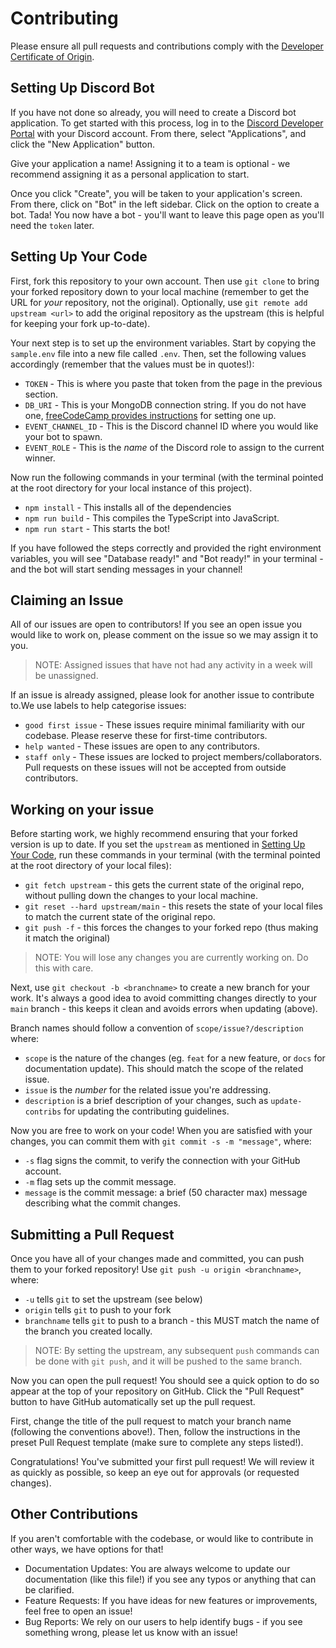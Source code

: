 # Contributing

Please ensure all pull requests and contributions comply with the [Developer Certificate of Origin](https://developercertificate.org/).

## Setting Up Discord Bot

If you have not done so already, you will need to create a Discord bot application. To get started with this process, log in to the [Discord Developer Portal](https://discord.com/developers/applications) with your Discord account. From there, select "Applications", and click the "New Application" button.

Give your application a name! Assigning it to a team is optional - we recommend assigning it as a personal application to start.

Once you click "Create", you will be taken to your application's screen. From there, click on "Bot" in the left sidebar. Click on the option to create a bot. Tada! You now have a bot - you'll want to leave this page open as you'll need the `token` later.

## Setting Up Your Code

First, fork this repository to your own account. Then use `git clone` to bring your forked repository down to your local machine (remember to get the URL for *your* repository, not the original). Optionally, use `git remote add upstream <url>` to add the original repository as the upstream (this is helpful for keeping your fork up-to-date).

Your next step is to set up the environment variables. Start by copying the `sample.env` file into a new file called `.env`. Then, set the following values accordingly (remember that the values must be in quotes!):
- `TOKEN` - This is where you paste that token from the page in the previous section.
- `DB_URI` - This is your MongoDB connection string. If you do not have one, [freeCodeCamp provides instructions](https://www.freecodecamp.org/learn/apis-and-microservices/mongodb-and-mongoose/) for setting one up.
- `EVENT_CHANNEL_ID` - This is the Discord channel ID where you would like your bot to spawn.
- `EVENT_ROLE` - This is the *name* of the Discord role to assign to the current winner.

Now run the following commands in your terminal (with the terminal pointed at the root directory for your local instance of this project).
- `npm install` - This installs all of the dependencies
- `npm run build` - This compiles the TypeScript into JavaScript.
- `npm run start` - This starts the bot!

If you have followed the steps correctly and provided the right environment variables, you will see "Database ready!" and "Bot ready!" in your terminal - and the bot will start sending messages in your channel!

## Claiming an Issue

All of our issues are open to contributors! If you see an open issue you would like to work on, please comment on the issue so we may assign it to you. 

> NOTE: Assigned issues that have not had any activity in a week will be unassigned.

If an issue is already assigned, please look for another issue to contribute to.We use labels to help categorise issues:
- `good first issue` - These issues require minimal familiarity with our codebase. Please reserve these for first-time contributors.
- `help wanted` - These issues are open to any contributors.
- `staff only` - These issues are locked to project members/collaborators. Pull requests on these issues will not be accepted from outside contributors.

## Working on your issue

Before starting work, we highly recommend ensuring that your forked version is up to date. If you set the `upstream` as mentioned in [Setting Up Your Code](#setting-up-your-code), run these commands in your terminal (with the terminal pointed at the root directory of your local files):
- `git fetch upstream` - this gets the current state of the original repo, without pulling down the changes to your local machine.
- `git reset --hard upstream/main` - this resets the state of your local files to match the current state of the original repo.
- `git push -f` - this forces the changes to your forked repo (thus making it match the original)

> NOTE: You will lose any changes you are currently working on. Do this with care.

Next, use `git checkout -b <branchname>` to create a new branch for your work. It's always a good idea to avoid committing changes directly to your `main` branch - this keeps it clean and avoids errors when updating (above).

Branch names should follow a convention of `scope/issue?/description` where:
- `scope` is the nature of the changes (eg. `feat` for a new feature, or `docs` for documentation update). This should match the scope of the related issue. 
- `issue` is the *number* for the related issue you're addressing.
- `description` is a brief description of your changes, such as `update-contribs` for updating the contributing guidelines.

Now you are free to work on your code! When you are satisfied with your changes, you can commit them with `git commit -s -m "message"`, where:
- `-s` flag signs the commit, to verify the connection with your GitHub account.
- `-m` flag sets up the commit message.
- `message` is the commit message: a brief (50 character max) message describing what the commit changes.

## Submitting a Pull Request

Once you have all of your changes made and committed, you can push them to your forked repository! Use `git push -u origin <branchname>`, where:
- `-u` tells `git` to set the upstream (see below)
- `origin` tells `git` to push to your fork
- `branchname` tells `git` to push to a branch - this MUST match the name of the branch you created locally.

> NOTE: By setting the upstream, any subsequent `push` commands can be done with `git push`, and it will be pushed to the same branch.

Now you can open the pull request! You should see a quick option to do so appear at the top of your repository on GitHub. Click the "Pull Request" button to have GitHub automatically set up the pull request.

First, change the title of the pull request to match your branch name (following the conventions above!). Then, follow the instructions in the preset Pull Request template (make sure to complete any steps listed!). 

Congratulations! You've submitted your first pull request! We will review it as quickly as possible, so keep an eye out for approvals (or requested changes).

## Other Contributions

If you aren't comfortable with the codebase, or would like to contribute in other ways, we have options for that!

- Documentation Updates: You are always welcome to update our documentation (like this file!) if you see any typos or anything that can be clarified.
- Feature Requests: If you have ideas for new features or improvements, feel free to open an issue!
- Bug Reports: We rely on our users to help identify bugs - if you see something wrong, please let us know with an issue!